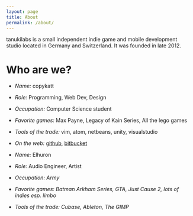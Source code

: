 ```yaml
---
layout: page
title: About
permalink: /about/
---
```


tanukilabs is a small independent indie game and mobile development studio
located in Germany and Switzerland. It was founded in late 2012.

Who are we?
====

* *Name:* copykatt
* *Role:* Programming, Web Dev, Design
* *Occupation:* Computer Science student
* *Favorite games:* Max Payne, Legacy of Kain Series, All the lego games
* *Tools of the trade:* vim, atom, netbeans, unity, visualstudio
* *On the web:* [github](https://github.com/copykatt), [bitbucket](http://bitucket.org/copykatt)

* *Name:* Elhuron
* *Role:* Audio Engineer, Artist
* *Occupation: Army*
* *Favorite games: Batman Arkham Series, GTA, Just Cause 2, lots of indies esp. limbo*
* *Tools of the trade: Cubase, Ableton, The GIMP*
